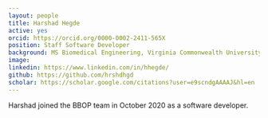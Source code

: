 ```yaml
---
layout: people
title: Harshad Hegde
active: yes
orcid: https://orcid.org/0000-0002-2411-565X
position: Staff Software Developer
background: MS Biomedical Engineering, Virginia Commonwealth University
image: 
linkedin: https://www.linkedin.com/in/hhegde/
github: https://github.com/hrshdhgd
scholar: https://scholar.google.com/citations?user=e9scndgAAAAJ&hl=en
---
```


Harshad joined the BBOP team in October 2020 as a software developer. 